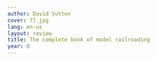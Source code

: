 ```yaml
---
author: David Sutton
cover: 77.jpg
lang: en-us
layout: review
title: The complete book of model railroading
year: 0
---
```

